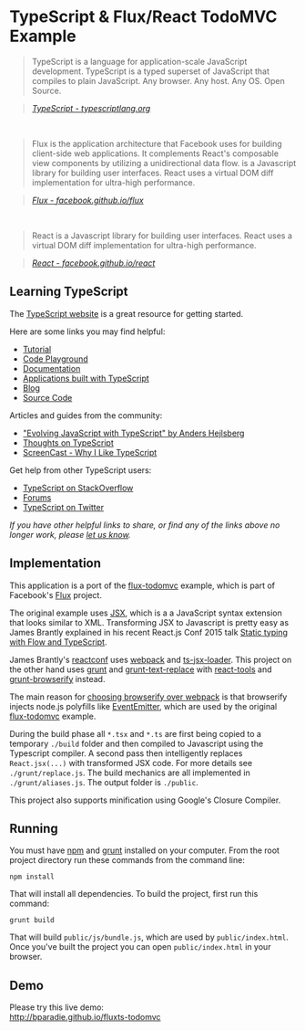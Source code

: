 # TypeScript & Flux/React TodoMVC Example

> TypeScript is a language for application-scale JavaScript development. TypeScript is a typed superset of JavaScript that compiles to plain JavaScript. Any browser. Any host. Any OS. Open Source.

> _[TypeScript - typescriptlang.org](http://typescriptlang.org)_

<br>

> Flux is the application architecture that Facebook uses for building client-side web applications. It complements React's composable view components by utilizing a unidirectional data flow.  is a Javascript library for building user interfaces. React uses a virtual DOM diff implementation for ultra-high performance. 

> _[Flux - facebook.github.io/flux](https://facebook.github.io/flux/)_

<br>

> React is a Javascript library for building user interfaces. React uses a virtual DOM diff implementation for ultra-high performance. 

> _[React - facebook.github.io/react](http://facebook.github.io/react)_


## Learning TypeScript

The [TypeScript website](http://typescriptlang.org) is a great resource for getting started.

Here are some links you may find helpful:

* [Tutorial](http://www.typescriptlang.org/Tutorial)
* [Code Playground](http://www.typescriptlang.org/Playground)
* [Documentation](http://typescript.codeplex.com/documentation)
* [Applications built with TypeScript](http://www.typescriptlang.org/Samples)
* [Blog](http://blogs.msdn.com/b/typescript)
* [Source Code](http://typescript.codeplex.com/sourcecontrol/latest#README.txt)

Articles and guides from the community:

* ["Evolving JavaScript with TypeScript" by Anders Hejlsberg](https://www.youtube.com/watch?v=Ut694dsIa8w)
* [Thoughts on TypeScript](http://www.nczonline.net/blog/2012/10/04/thoughts-on-typescript)
* [ScreenCast - Why I Like TypeScript](http://www.leebrimelow.com/why-i-like-typescripts)

Get help from other TypeScript users:

* [TypeScript on StackOverflow](http://stackoverflow.com/questions/tagged/typescript)
* [Forums](http://typescript.codeplex.com/discussions)
* [TypeScript on Twitter](http://twitter.com/typescriptlang)

_If you have other helpful links to share, or find any of the links above no longer work, please [let us know](https://github.com/tastejs/todomvc/issues)._


## Implementation

This application is a port of the [flux-todomvc](https://github.com/facebook/flux/tree/master/examples/flux-todomvc) example, which is 
part of Facebook's [Flux](https://github.com/facebook/flux) project.

The original example uses [JSX](http://facebook.github.io/react/docs/jsx-in-depth.html), which is a a JavaScript syntax extension that looks similar to XML. 
Transforming JSX to Javascript is pretty easy as James Brantly explained in his recent React.js Conf 2015 talk 
[Static typing with Flow and TypeScript](http://conf.reactjs.com/schedule.html#static-typing-with-flow-and-typescript).

James Brantly's [reactconf](https://github.com/jbrantly/reactconf) uses [webpack](http://webpack.github.io/) and [ts-jsx-loader](https://github.com/jbrantly/ts-jsx-loader).
This project on the other hand uses [grunt](http://gruntjs.com/) and [grunt-text-replace](https://github.com/yoniholmes/grunt-text-replace) with
[react-tools](https://www.npmjs.com/package/react-tools) and [grunt-browserify](https://github.com/jmreidy/grunt-browserify) instead.

The main reason for [choosing browserify over webpack](http://blog.namangoel.com/browserify-vs-webpack-js-drama) is that
browserify injects node.js polyfills like [EventEmitter](http://nodejs.org/api/events.html#events_class_events_eventemitter),
which are used by the original [flux-todomvc](https://github.com/facebook/flux/tree/master/examples/flux-todomvc) example.

During the build phase all `*.tsx` and `*.ts` are first being copied to a temporary `./build` folder and then compiled to Javascript using the Typescript compiler.
A second pass then intelligently replaces `React.jsx(...)` with transformed JSX code. For more details see `./grunt/replace.js`.
The build mechanics are all implemented in `./grunt/aliases.js`. The output folder is `./public`.

This project also supports minification using Google's Closure Compiler.


## Running

You must have [npm](https://www.npmjs.org/) and [grunt](http://gruntjs.com/) installed on your computer. From the root project directory run these commands from the command line:

```
npm install
```

That will install all dependencies. To build the project, first run this command:

```
grunt build
```

That will build `public/js/bundle.js`, which are used by `public/index.html`.
Once you've built the project you can open `public/index.html` in your browser.


## Demo

Please try this live demo:<br>
http://bparadie.github.io/fluxts-todomvc





